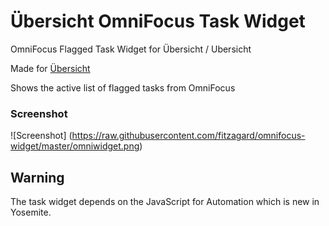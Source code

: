 # Übersicht OmniFocus Task Widget
OmniFocus Flagged Task Widget for Übersicht / Ubersicht

Made for [Übersicht](http://tracesof.net/uebersicht/)

Shows the active list of flagged tasks from OmniFocus

### Screenshot
![Screenshot]
(https://raw.githubusercontent.com/fitzagard/omnifocus-widget/master/omniwidget.png)

## Warning

The task widget depends on the JavaScript for Automation which is new in Yosemite.
